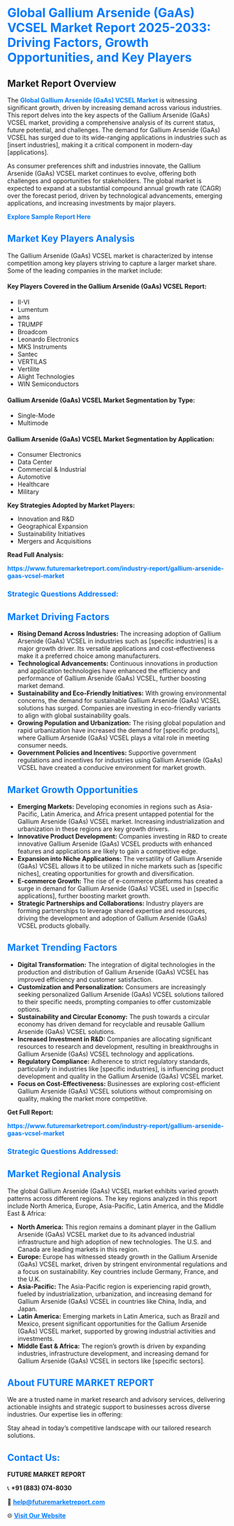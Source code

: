 <h1 style="color: #007BFF;">Global Gallium Arsenide (GaAs) VCSEL Market Report 2025-2033: Driving Factors, Growth Opportunities, and Key Players</h1>

<section id="overview">
<h2>Market Report Overview</h2>
<p>The <a href="https://www.futuremarketreport.com/industry-report/gallium-arsenide-gaas-vcsel-market" style="color: #007BFF; text-decoration: none;"><strong>Global Gallium Arsenide (GaAs) VCSEL Market</strong></a> is witnessing significant growth, driven by increasing demand across various industries. This report delves into the key aspects of the Gallium Arsenide (GaAs) VCSEL market, providing a comprehensive analysis of its current status, future potential, and challenges. The demand for Gallium Arsenide (GaAs) VCSEL has surged due to its wide-ranging applications in industries such as [insert industries], making it a critical component in modern-day [applications].</p>
<p>As consumer preferences shift and industries innovate, the Gallium Arsenide (GaAs) VCSEL market continues to evolve, offering both challenges and opportunities for stakeholders. The global market is expected to expand at a substantial compound annual growth rate (CAGR) over the forecast period, driven by technological advancements, emerging applications, and increasing investments by major players.</p>
</section>

<section id="overview">
<p><a href="https://www.futuremarketreport.com/request-sample/reportId=50189" style="color: #007BFF; text-decoration: none;"><strong>Explore Sample Report Here</strong></a></p>
</section>

<section id="key-players">
<h2 style="color: #007BFF;">Market Key Players Analysis</h2>
<p>The Gallium Arsenide (GaAs) VCSEL market is characterized by intense competition among key players striving to capture a larger market share. Some of the leading companies in the market include:</p>
<h4>Key Players Covered in the Gallium Arsenide (GaAs) VCSEL Report:</h4>
<ul><li>II-VI</li><li>Lumentum</li><li>ams</li><li>TRUMPF</li><li>Broadcom</li><li>Leonardo Electronics</li><li>MKS Instruments</li><li>Santec</li><li>VERTILAS</li><li>Vertilite</li><li>Alight Technologies</li><li>WIN Semiconductors</li></ul>
<h4>Gallium Arsenide (GaAs) VCSEL Market Segmentation by Type:</h4>
<ul><li>Single-Mode</li><li>Multimode</li></ul>

<h4>Gallium Arsenide (GaAs) VCSEL Market Segmentation by Application:</h4>
<ul><li>Consumer Electronics</li><li>Data Center</li><li>Commercial &amp; Industrial</li><li>Automotive</li><li>Healthcare</li><li>Military</li></ul>
<p><strong>Key Strategies Adopted by Market Players:</strong></p>
<ul>
<li>Innovation and R&D</li>
<li>Geographical Expansion</li>
<li>Sustainability Initiatives</li>
<li>Mergers and Acquisitions</li>
</ul>
</section>

<section>
<p><strong>Read Full Analysis: </strong></p><a href="https://www.futuremarketreport.com/industry-report/gallium-arsenide-gaas-vcsel-market" style="color: #007BFF; text-decoration: none;"><strong>https://www.futuremarketreport.com/industry-report/gallium-arsenide-gaas-vcsel-market</strong></a>
<h3 style="color: #007BFF;">Strategic Questions Addressed:</h3>
</section>

<section id="driving-factors">
<h2 style="color: #007BFF;">Market Driving Factors</h2>
<ul>
<li><strong>Rising Demand Across Industries:</strong> The increasing adoption of Gallium Arsenide (GaAs) VCSEL in industries such as [specific industries] is a major growth driver. Its versatile applications and cost-effectiveness make it a preferred choice among manufacturers.</li>
<li><strong>Technological Advancements:</strong> Continuous innovations in production and application technologies have enhanced the efficiency and performance of Gallium Arsenide (GaAs) VCSEL, further boosting market demand.</li>
<li><strong>Sustainability and Eco-Friendly Initiatives:</strong> With growing environmental concerns, the demand for sustainable Gallium Arsenide (GaAs) VCSEL solutions has surged. Companies are investing in eco-friendly variants to align with global sustainability goals.</li>
<li><strong>Growing Population and Urbanization:</strong> The rising global population and rapid urbanization have increased the demand for [specific products], where Gallium Arsenide (GaAs) VCSEL plays a vital role in meeting consumer needs.</li>
<li><strong>Government Policies and Incentives:</strong> Supportive government regulations and incentives for industries using Gallium Arsenide (GaAs) VCSEL have created a conducive environment for market growth.</li>
</ul>
</section>

<section id="growth-opportunities">
<h2 style="color: #007BFF;">Market Growth Opportunities</h2>
<ul>
<li><strong>Emerging Markets:</strong> Developing economies in regions such as Asia-Pacific, Latin America, and Africa present untapped potential for the Gallium Arsenide (GaAs) VCSEL market. Increasing industrialization and urbanization in these regions are key growth drivers.</li>
<li><strong>Innovative Product Development:</strong> Companies investing in R&D to create innovative Gallium Arsenide (GaAs) VCSEL products with enhanced features and applications are likely to gain a competitive edge.</li>
<li><strong>Expansion into Niche Applications:</strong> The versatility of Gallium Arsenide (GaAs) VCSEL allows it to be utilized in niche markets such as [specific niches], creating opportunities for growth and diversification.</li>
<li><strong>E-commerce Growth:</strong> The rise of e-commerce platforms has created a surge in demand for Gallium Arsenide (GaAs) VCSEL used in [specific applications], further boosting market growth.</li>
<li><strong>Strategic Partnerships and Collaborations:</strong> Industry players are forming partnerships to leverage shared expertise and resources, driving the development and adoption of Gallium Arsenide (GaAs) VCSEL products globally.</li>
</ul>
</section>

<section id="trending-factors">
<h2 style="color: #007BFF;">Market Trending Factors</h2>
<ul>
<li><strong>Digital Transformation:</strong> The integration of digital technologies in the production and distribution of Gallium Arsenide (GaAs) VCSEL has improved efficiency and customer satisfaction.</li>
<li><strong>Customization and Personalization:</strong> Consumers are increasingly seeking personalized Gallium Arsenide (GaAs) VCSEL solutions tailored to their specific needs, prompting companies to offer customizable options.</li>
<li><strong>Sustainability and Circular Economy:</strong> The push towards a circular economy has driven demand for recyclable and reusable Gallium Arsenide (GaAs) VCSEL solutions.</li>
<li><strong>Increased Investment in R&D:</strong> Companies are allocating significant resources to research and development, resulting in breakthroughs in Gallium Arsenide (GaAs) VCSEL technology and applications.</li>
<li><strong>Regulatory Compliance:</strong> Adherence to strict regulatory standards, particularly in industries like [specific industries], is influencing product development and quality in the Gallium Arsenide (GaAs) VCSEL market.</li>
<li><strong>Focus on Cost-Effectiveness:</strong> Businesses are exploring cost-efficient Gallium Arsenide (GaAs) VCSEL solutions without compromising on quality, making the market more competitive.</li>
</ul>
</section>

<section>
<p><strong>Get Full Report: </strong></p><a href="https://www.futuremarketreport.com/industry-report/gallium-arsenide-gaas-vcsel-market" style="color: #007BFF; text-decoration: none;"><strong>https://www.futuremarketreport.com/industry-report/gallium-arsenide-gaas-vcsel-market</strong></a>
<h3 style="color: #007BFF;">Strategic Questions Addressed:</h3>
</section>


<section id="regional-analysis">
<h2 style="color: #007BFF;">Market Regional Analysis</h2>
<p>The global Gallium Arsenide (GaAs) VCSEL market exhibits varied growth patterns across different regions. The key regions analyzed in this report include North America, Europe, Asia-Pacific, Latin America, and the Middle East & Africa:</p>
<ul>
<li><strong>North America:</strong> This region remains a dominant player in the Gallium Arsenide (GaAs) VCSEL market due to its advanced industrial infrastructure and high adoption of new technologies. The U.S. and Canada are leading markets in this region.</li>
<li><strong>Europe:</strong> Europe has witnessed steady growth in the Gallium Arsenide (GaAs) VCSEL market, driven by stringent environmental regulations and a focus on sustainability. Key countries include Germany, France, and the U.K.</li>
<li><strong>Asia-Pacific:</strong> The Asia-Pacific region is experiencing rapid growth, fueled by industrialization, urbanization, and increasing demand for Gallium Arsenide (GaAs) VCSEL in countries like China, India, and Japan.</li>
<li><strong>Latin America:</strong> Emerging markets in Latin America, such as Brazil and Mexico, present significant opportunities for the Gallium Arsenide (GaAs) VCSEL market, supported by growing industrial activities and investments.</li>
<li><strong>Middle East & Africa:</strong> The region’s growth is driven by expanding industries, infrastructure development, and increasing demand for Gallium Arsenide (GaAs) VCSEL in sectors like [specific sectors].</li>
</ul>
</section>

<footer>
<h2 style="color: #007BFF;">About FUTURE MARKET REPORT</h2>
<p>We are a trusted name in market research and advisory services, delivering actionable insights and strategic support to businesses across diverse industries. Our expertise lies in offering:</p>

<p>Stay ahead in today’s competitive landscape with our tailored research solutions.</p>

<h2 style="color: #007BFF;">Contact Us:</h2>
<p><strong>FUTURE MARKET REPORT</strong></p>
<p>📞 <strong>+91 (883) 074-8030</strong></p>
<p>📧 <strong><a href="mailto:help@futuremarketreport.com" style="color: #007BFF;">help@futuremarketreport.com</a></strong></p>
<p>🌐 <strong><a href="https://www.futuremarketreport.com/" style="color: #007BFF;">Visit Our Website</a></strong></p>
</footer>